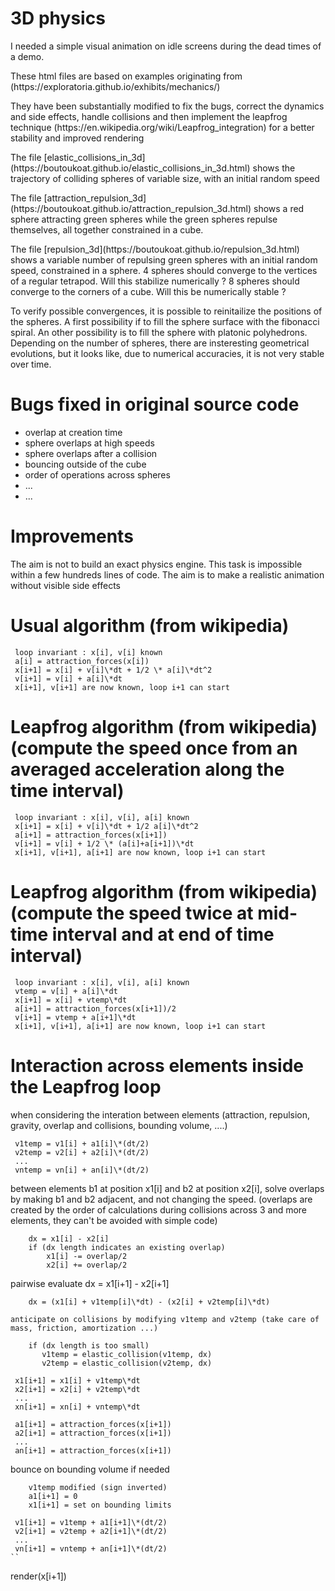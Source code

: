 # 3D physics

<p>I needed a simple visual animation on idle screens during the dead times of a demo.</p>

<p>These html files are based on examples originating from (https://exploratoria.github.io/exhibits/mechanics/) </p>

<p>They have been substantially modified to fix the bugs, correct the dynamics and side effects, handle
collisions and then implement the leapfrog technique (https://en.wikipedia.org/wiki/Leapfrog_integration)
for a better stability and improved rendering</p>

<p>The file [elastic_collisions_in_3d](https://boutoukoat.github.io/elastic_collisions_in_3d.html) shows the trajectory of colliding spheres of variable size, with an initial random speed</p>

<p>The file [attraction_repulsion_3d](https://boutoukoat.github.io/attraction_repulsion_3d.html) shows a red sphere attracting green spheres while the green spheres repulse themselves, all together constrained in a cube.</p>

<p>The file [repulsion_3d](https://boutoukoat.github.io/repulsion_3d.html) shows a variable number of repulsing green spheres with an initial random speed, constrained in a sphere. 4 spheres should converge to the vertices of a regular tetrapod. Will this stabilize numerically ? 8 spheres should converge to the corners of a cube. Will this be numerically stable ?</p>
<p>To verify possible convergences, it is possible to reinitailize the positions of the spheres. A first possibility if to fill the sphere surface with the fibonacci spiral. An other possibility is to fill the sphere with platonic polyhedrons. Depending on the number of spheres, there are insteresting geometrical evolutions, but it looks like, due to numerical accuracies, it is not very stable over time.</p>

# Bugs fixed in original source code
 
  - overlap at creation time
  - sphere overlaps at high speeds
  - sphere overlaps after a collision
  - bouncing outside of the cube
  - order of operations across spheres
  - ...
  - ...

# Improvements

 The aim is not to build an exact physics engine. This task is impossible within a few hundreds lines of code.
 The aim is to make a realistic animation without visible side effects 

# Usual algorithm (from wikipedia)

```
 loop invariant : x[i], v[i] known
 a[i] = attraction_forces(x[i])
 x[i+1] = x[i] + v[i]\*dt + 1/2 \* a[i]\*dt^2
 v[i+1] = v[i] + a[i]\*dt
 x[i+1], v[i+1] are now known, loop i+1 can start
```
 
# Leapfrog algorithm (from wikipedia)  (compute the speed once from an averaged acceleration along the time interval)

```
 loop invariant : x[i], v[i], a[i] known
 x[i+1] = x[i] + v[i]\*dt + 1/2 a[i]\*dt^2
 a[i+1] = attraction_forces(x[i+1])
 v[i+1] = v[i] + 1/2 \* (a[i]+a[i+1])\*dt
 x[i+1], v[i+1], a[i+1] are now known, loop i+1 can start
```
 
# Leapfrog algorithm (from wikipedia)  (compute the speed twice at mid-time interval and at end of time interval)

```
 loop invariant : x[i], v[i], a[i] known
 vtemp = v[i] + a[i]\*dt
 x[i+1] = x[i] + vtemp\*dt
 a[i+1] = attraction_forces(x[i+1])/2
 v[i+1] = vtemp + a[i+1]\*dt
 x[i+1], v[i+1], a[i+1] are now known, loop i+1 can start
```
 
 # Interaction across elements inside the Leapfrog loop

 when considering the interation between elements (attraction, repulsion, gravity, overlap and collisions, bounding volume, ....)

```
 v1temp = v1[i] + a1[i]\*(dt/2)
 v2temp = v2[i] + a2[i]\*(dt/2)
 ...
 vntemp = vn[i] + an[i]\*(dt/2)
```

 between elements b1 at position x1[i] and b2 at position x2[i], solve overlaps by making b1 and b2 adjacent, and not changing the speed.
 (overlaps are created by the order of calculations during collisions across 3 and more elements, they can't be avoided with simple code)
```
    dx = x1[i] - x2[i]
    if (dx length indicates an existing overlap)
        x1[i] -= overlap/2
        x2[i] += overlap/2
```

 pairwise evaluate dx = x1[i+1] - x2[i+1] 
```
    dx = (x1[i] + v1temp[i]\*dt) - (x2[i] + v2temp[i]\*dt)
```
    
    anticipate on collisions by modifying v1temp and v2temp (take care of mass, friction, amortization ...)
```
    if (dx length is too small)
       v1temp = elastic_collision(v1temp, dx)
       v2temp = elastic_collision(v2temp, dx)
```

```
 x1[i+1] = x1[i] + v1temp\*dt
 x2[i+1] = x2[i] + v2temp\*dt
 ...
 xn[i+1] = xn[i] + vntemp\*dt
```

```
 a1[i+1] = attraction_forces(x[i+1])
 a2[i+1] = attraction_forces(x[i+1])
 ...
 an[i+1] = attraction_forces(x[i+1])
```

 bounce on bounding volume if needed
```
    v1temp modified (sign inverted)
    a1[i+1] = 0
    x1[i+1] = set on bounding limits 
```

```
 v1[i+1] = v1temp + a1[i+1]\*(dt/2)
 v2[i+1] = v2temp + a2[i+1]\*(dt/2)
 ...
 vn[i+1] = vntemp + an[i+1]\*(dt/2)
``

```
 render(x[i+1])
```
  

